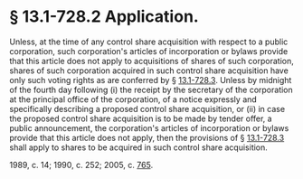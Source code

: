 # § 13.1-728.2 Application.

<p>Unless, at the time of any control share acquisition with respect to a public corporation, such corporation's articles of incorporation or bylaws provide that this article does not apply to acquisitions of shares of such corporation, shares of such corporation acquired in such control share acquisition have only such voting rights as are conferred by § <a href='http://law.lis.virginia.gov/vacode/13.1-728.3/'>13.1-728.3</a>. Unless by midnight of the fourth day following (i) the receipt by the secretary of the corporation at the principal office of the corporation, of a notice expressly and specifically describing a proposed control share acquisition, or (ii) in case the proposed control share acquisition is to be made by tender offer, a public announcement, the corporation's articles of incorporation or bylaws provide that this article does not apply, then the provisions of § <a href='http://law.lis.virginia.gov/vacode/13.1-728.3/'>13.1-728.3</a> shall apply to shares to be acquired in such control share acquisition.</p><p>1989, c. 14; 1990, c. 252; 2005, c. <a href='http://lis.virginia.gov/cgi-bin/legp604.exe?051+ful+CHAP0765'>765</a>.</p>